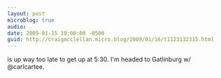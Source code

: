 ```yaml
---
layout: post
microblog: true
audio: 
date: 2009-01-15 19:00:00 -0500
guid: http://craigmcclellan.micro.blog/2009/01/16/t1123132315.html
---
```

is up way too late to get up at 5:30. I'm headed to Gatlinburg w/ @carlcartee.
